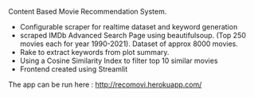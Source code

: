 Content Based Movie Recommendation System.

- Configurable scraper for realtime dataset and keyword generation
- scraped IMDb Advanced Search Page using beautifulsoup. (Top 250 movies each for year 1990-2021). Dataset of approx 8000 movies.
- Rake to extract keywords from plot summary.
- Using a Cosine Similarity Index to filter top 10 similar movies
- Frontend created using Streamlit

The app can be run here : 
http://recomovi.herokuapp.com/
